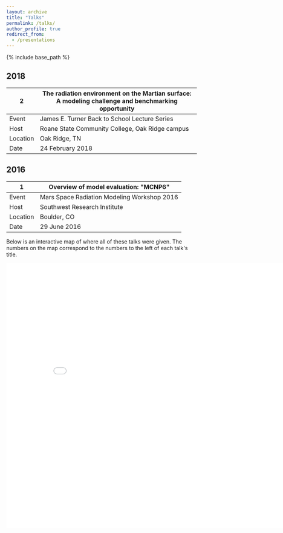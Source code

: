 ```yaml
---
layout: archive
title: "Talks"
permalink: /talks/
author_profile: true
redirect_from:
  - /presentations
---
```


{% include base_path %}

<!-- [Click to view a map of all of the talks I have given.](http://lindt8.github.io/talkmap.html) -->


2018
------
| 2        | The radiation environment on the Martian surface: </br>A modeling challenge and benchmarking opportunity |
| -------- | -------------------------------------------------------------------------------------------------------- |
| Event    | James E. Turner Back to School Lecture Series                                                            |
| Host     | Roane State Community College, Oak Ridge campus                                                          |
| Location | Oak Ridge, TN                                                                                            |
| Date     | 24 February 2018                                                                                         |


2016
------
| 1        | Overview of model evaluation: "MCNP6"       |
| -------- | ------------------------------------------- |
| Event    | Mars Space Radiation Modeling Workshop 2016 |
| Host     | Southwest Research Institute                |
| Location | Boulder, CO                                 |
| Date     | 29 June 2016                                |


Below is an interactive map of where all of these talks were given.  The numbers on the map correspond to the numbers to the left of each talk's title.

<iframe src="/talkmap/map.html" height="700" width="850" style="border:none;"></iframe>



<!-- <embed src="http://lindt8.github.io/files/CV_Hunter_Ratliff.pdf" width="650" height="1800" type='application/pdf'> -->
